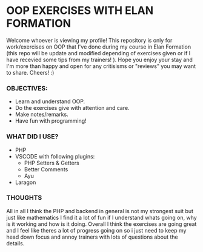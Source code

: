 # OOP EXERCISES WITH ELAN FORMATION 
Welcome whoever is viewing my profile! This repository is only for work/exercises on OOP that I've done during my course in Elan Formation (this repo will be update and modified depending of exercises given or if I have recevied some tips from my trainers! ).
Hope you enjoy your stay and I'm more than happy and open for any critisisms or "reviews" you may want to share. Cheers! :)

### OBJECTIVES:
- Learn and understand OOP.
- Do the exercises give with attention and care.
- Make notes/remarks.
- Have fun with programming!

### WHAT DID I USE?
- PHP
- VSCODE with following plugins:
  - PHP Setters & Getters
  - Better Comments
  - Ayu
- Laragon

### THOUGHTS
All in all I think the PHP and backend in general is not my strongest suit but just like mathematics I find it a lot of fun if I understand whats going on, why is it working and how is it doing. Overall I think the exercises are going great and I feel like theres a lot of progress going on so i just need to keep my head down focus and annoy trainers with lots of questions about the details.
